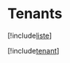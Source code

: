 # Tenants

[!include[liste](tenants.liste.autogen.md)]

[!include[tenant](tenants.tenant.autogen.md)]










